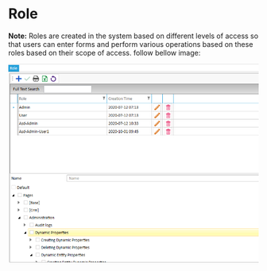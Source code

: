 # Role
**Note:**  Roles are created in the system based on different levels of access so that users can enter forms and perform various operations based on these roles based on their scope of access. follow bellow image:

<img alt="Role" source="" class="img-thumbnail" src="../../images/Role.png" />